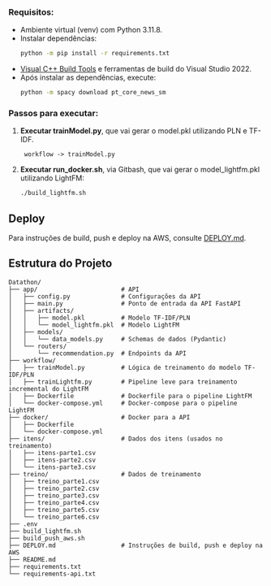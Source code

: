 ### Requisitos:
- Ambiente virtual (venv) com Python 3.11.8.
- Instalar dependências:
    ```bash
    python -m pip install -r requirements.txt
    ```
- [Visual C++ Build Tools](https://visualstudio.microsoft.com/pt-br/visual-cpp-build-tools/) e ferramentas de build do Visual Studio 2022.
- Após instalar as dependências, execute:
  ```bash
  python -m spacy download pt_core_news_sm
  ```
     
### Passos para executar:

1. **Executar trainModel.py**, que vai gerar o model.pkl utilizando PLN e TF-IDF.
   
   ```
    workflow -> trainModel.py
   ```
   
2. **Executar run_docker.sh**, via Gitbash, que vai gerar o model_lightfm.pkl utilizando LightFM:

   ```bash
   ./build_lightfm.sh
   ```

## Deploy

Para instruções de build, push e deploy na AWS, consulte [DEPLOY.md](DEPLOY.md).

## Estrutura do Projeto

``` 
Datathon/
├── app/                       # API
│   ├── config.py              # Configurações da API
│   ├── main.py                # Ponto de entrada da API FastAPI
│   ├── artifacts/
│   │   ├── model.pkl          # Modelo TF-IDF/PLN
│   │   └── model_lightfm.pkl  # Modelo LightFM
│   ├── models/
│   │   └── data_models.py     # Schemas de dados (Pydantic)
│   └── routers/
│       └── recommendation.py  # Endpoints da API
├── workflow/                  
│   ├── trainModel.py          # Lógica de treinamento do modelo TF-IDF/PLN
│   ├── trainLightfm.py        # Pipeline leve para treinamento incremental do LightFM
│   ├── Dockerfile             # Dockerfile para o pipeline LightFM
│   └── docker-compose.yml     # Docker-compose para o pipeline LightFM
├── docker/                    # Docker para a API
│   ├── Dockerfile
│   └── docker-compose.yml
├── itens/                     # Dados dos itens (usados no treinamento)
│   ├── itens-parte1.csv
│   ├── itens-parte2.csv
│   └── itens-parte3.csv
├── treino/                    # Dados de treinamento
│   ├── treino_parte1.csv
│   ├── treino_parte2.csv
│   ├── treino_parte3.csv
│   ├── treino_parte4.csv
│   ├── treino_parte5.csv
│   └── treino_parte6.csv
├── .env
├── build_lightfm.sh
├── build_push_aws.sh
├── DEPLOY.md                  # Instruções de build, push e deploy na AWS
├── README.md
├── requirements.txt
└── requirements-api.txt
``` 
